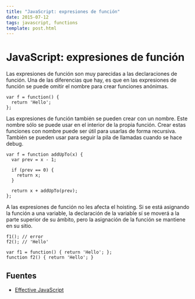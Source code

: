 ```yaml
---
title: "JavaScript: expresiones de función"
date: 2015-07-12
tags: javascript, functions
template: post.html
---
```


# JavaScript: expresiones de función

Las expresiones de función son muy parecidas a las declaraciones de función. Una de las diferencias que hay, es que en las expresiones de función se puede omitir el nombre para crear funciones anónimas.

    var f = function() {
      return 'Hello';
    };

Las expresiones de función también se pueden crear con un nombre. Este nombre sólo se puede usar en el interior de la propia función. Crear estas funciones con nombre puede ser útil para usarlas de forma recursiva. También se pueden usar para seguir la pila de llamadas cuando se hace debug.

    var f = function addUpTo(x) {
      var prev = x - 1;
      
      if (prev == 0) {
        return x;
      }
      
      return x + addUpTo(prev);
    };

A las expresiones de función no les afecta el hoisting. Si se está asignando la función a una variable, la declaración de la variable sí  se moverá a la parte superior de su ámbito, pero la asignación de la función se mantiene en su sitio.

    f1(); // error
    f2(); // 'Hello'

    var f1 = function() { return 'Hello'; };
    function f2() { return 'Hello'; }

## Fuentes

* [Effective JavaScript](http://www.amazon.es/Effective-JavaScript-Specific-Software-Development/dp/0321812182)
